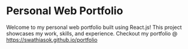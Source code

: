 # Personal Web Portfolio

Welcome to my personal web portfolio built using React.js! This project showcases my work, skills, and experience.
Checkout my portfolio @ https://swathiasok.github.io/portfolio
